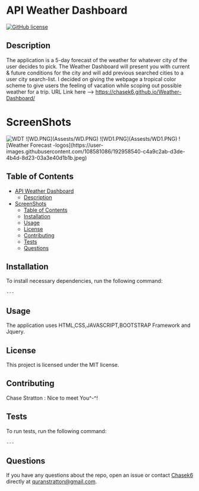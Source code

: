 
# API Weather Dashboard
[![GitHub license](https://img.shields.io/badge/license-MIT-blue.svg)](https://github.com/Chasek6/api-weather-dashboard)
## Description
The application is a 5-day forecast of the weather for whatever city of the user decides to pick. The Weather Dashboard will present you with current & future conditions for the city and will add previous searched cities to a user city search-list. I decided on giving the webpage a tropical color scheme to give users the feeling of vacation while scoping out possible weather for a trip.  URL Link here --> https://chasek6.github.io/Weather-Dashboard/


# ScreenShots
<img width="1559" alt="WDT" src="https://user-images.githubusercontent.com/108581086/192925121-9254361c-face-4096-9e06-c5817d94b7a3.png">
![WD.PNG](Assests/WD.PNG)
![WD1.PNG](Assests/WD1.PNG)
![Weather Forecast -logos](https://user-images.githubusercontent.com/108581086/192958540-c4a9c2ab-d3de-4b4d-8d23-03a3e40d1b1b.jpeg)


## Table of Contents 
- [API Weather Dashboard](#api-weather-dashboard)
  - [Description](#description)
- [ScreenShots](#screenshots)
  - [Table of Contents](#table-of-contents)
  - [Installation](#installation)
  - [Usage](#usage)
  - [License](#license)
  - [Contributing](#contributing)
  - [Tests](#tests)
  - [Questions](#questions)
## Installation
To install necessary dependencies, run the following command:
```
---
```
## Usage
The application uses HTML,CSS,JAVASCRIPT,BOOTSTRAP Framework and Jquery.
## License
This project is licensed under the MIT license.
  
## Contributing
Chase Stratton : Nice to meet You^-^!
## Tests
To run tests, run the following command:
```
---
```
## Questions
If you have any questions about the repo, open an issue or contact [Chasek6](undefined) directly at quranstratton@gmail.com.
